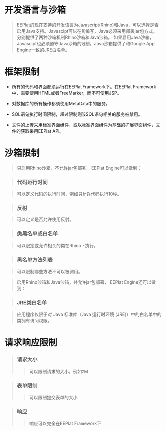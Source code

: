 # 开发语言与沙箱 #

> EEPlat的现在支持的开发语言为Javascript(Rhino)和Java，可以选择是否启用Java支持。Javascipt可以在线编写，Java必须采用部署jar包方式。分别提供了两种沙箱机制Rhino沙箱和Java沙箱。 如果启用Java沙箱，Javascipt也必须遵守Java沙箱的限制。Java沙箱提供了和Google App Engine一致的JRE白名单。



# 框架限制 #

  * 所有的代码和界面都须运行在EEPlat Framework下。在EEPlat Framework中，需要使用HTML或者FreeMarker，而不可使用JSP。

  * 对数据库的所有操作都须使用MetaData中的服务。

  * SQL语句执行时间限制，超过限制则该SQL语句相关的服务被禁用。

  * 文件的上传采用标准界面组件，或以标准界面组件为基础的扩展界面组件，文件的获取采用EEPlat API。


# 沙箱限制 #

> 只启用Rhino沙箱，不允许jar包部署， EEPlat Engine可以做到：

> ### 代码运行时间 ###

> 可以定义代码的执行时间，例如只允许代码执行10秒。

> ### 反射 ###

> 可以定义是否允许使用反射。

> ### 类黑名单或白名单 ###

> 可以限定或允许相关的类在Rhino下执行。

> ### 黑名单方法列表 ###

> 可以限制哪些方法不可以被调用。

> 启用Rhino沙箱和Java沙箱，并允许jar包部署， EEPlat Engine还可以做到：

> ### JRE类白名单 ###

> 应用程序仅限于对 Java 标准库（Java 运行时环境 (JRE)）中的白名单中的类拥有访问权限。

# 请求响应限制 #


> ### 请求大小 ###
> > 可以限制请求的大小，例如2M


> ### 表单限制 ###
> > 可以限制提交表单的大小


> ### 响应 ###
> > 响应可以完全在EEPlat Framework下